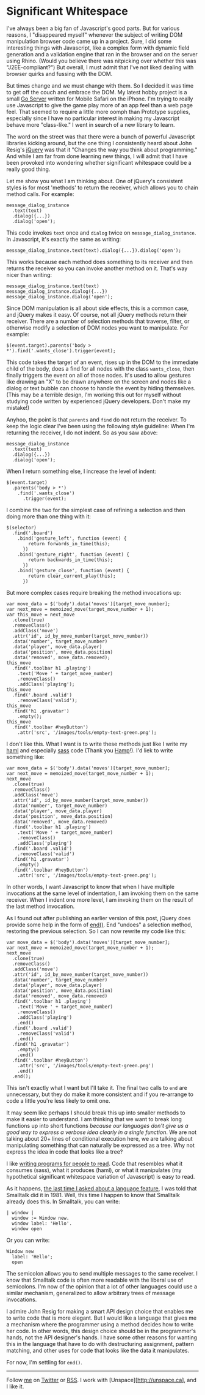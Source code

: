 Significant Whitespace
======================

I've always been a big fan of Javascript's good parts. But for various reasons, I "disappeared myself" whenever the subject of writing DOM manipulation browser code came up in a project. Sure, I did some interesting things with Javascript, like a complex form with dynamic field generation and a validation engine that ran in the browser and on the server using Rhino. (Would you believe there was nitpicking over whether this was "J2EE-compliant?") But overall, I must admit that I've not liked dealing with browser quirks and fussing with the DOM.

But times change and we must change with them. So I decided it was time to get off the couch and embrace the DOM. My latest hobby project is a small [Go Server](http://github.com/raganwald/go "raganwald's go at master - GitHub") written for Mobile Safari on the iPhone. I'm trying to really use Javascript to give the game play more of an app feel than a web page feel. That seemed to require a little more oomph than Prototype supplies, especially since I have no particular interest in making my Javascript behave more "class-like." I went in search of a new library to learn.

The word on the street was that there were a bunch of powerful Javascript libraries kicking around, but the one thing I consistently heard about John Resig's [jQuery](http://jquery.com/ "jQuery: The Write Less, Do More, JavaScript Library") was that it "Changes the way you think about programming." And while I am far from done learning new things, I will admit that I have been provoked into wondering whether significant whitespace could be a really good thing.

Let me show you what I am thinking about. One of jQuery's consistent styles is for most 'methods' to return the receiver, which allows you to chain method calls. For example:

    message_dialog_instance
      .text(text)
      .dialog({...})
      .dialog('open');

This code invokes `text` once and `dialog` twice on `message_dialog_instance`. In Javascript, it's exactly the same as writing:

    message_dialog_instance.text(text).dialog({...}).dialog('open');
    
This works because each method does something to its receiver and then returns the receiver so you can invoke another method on it. That's way nicer than writing:

    message_dialog_instance.text(text)
    message_dialog_instance.dialog({...})
    message_dialog_instance.dialog('open');
    
Since DOM manipulation is all about side effects, this is a common case, and jQuery makes it easy. Of course, not all jQuery methods return their receiver. There are a number of selection methods that traverse, filter, or otherwise modify a selection of DOM nodes you want to manipulate. For example:

    $(event.target).parents('body > *').find('.wants_close').trigger(event);
          
This code takes the target of an event, rises up in the DOM to the immediate child of the body, does a find for all nodes with the class `wants_close`, then finally triggers the event on all of those nodes. It's used to allow gestures like drawing an "X" to be drawn anywhere on the screen and nodes like a dialog or text bubble can choose to handle the event by hiding themselves. (This may be a terrible design, I'm working this out for myself without studying code written by experienced jQuery developers. Don't make my mistake!)

Anyhoo, the point is that `parents` and `find` do not return the receiver. To keep the logic clear I've been using the following style guideline: When I'm returning the receiver, I do not indent. So as you saw above:

    message_dialog_instance
      .text(text)
      .dialog({...})
      .dialog('open');
      
When I return something else, I increase the level of indent:

    $(event.target)
      .parents('body > *')
        .find('.wants_close')
          .trigger(event);
          
I combine the two for the simplest case of refining a selection and then doing more than one thing with it:

    $(selector)
      .find('.board')
        .bind('gesture_left', function (event) {
            return forwards_in_time(this);
          })
        .bind('gesture_right', function (event) {
            return backwards_in_time(this);
          })
        .bind('gesture_close', function (event) {
            return clear_current_play(this);
          })

But more complex cases require breaking the method invocations up:

    var move_data = $('body').data('moves')[target_move_number];
    var next_move = memoized_move(target_move_number + 1);
    var this_move = next_move
      .clone(true)
      .removeClass()
      .addClass('move')
      .attr('id', id_by_move_number(target_move_number))
      .data('number', target_move_number)
      .data('player', move_data.player)
      .data('position', move_data.position)
      .data('removed', move_data.removed);
    this_move
      .find('.toolbar h1 .playing')
        .text('Move ' + target_move_number)
        .removeClass()
        .addClass('playing');
    this_move
      .find('.board .valid')
        .removeClass('valid');
    this_move
      .find('h1 .gravatar')
        .empty();
    this_move
      .find('.toolbar #heyButton')
        .attr('src', '/images/tools/empty-text-green.png');

I don't like this. What I want is to write these methods just like I write my [haml](http://haml-lang.com/) and especially [sass](http://sass-lang.com/ "Sass - Syntactically Awesome Stylesheets") code (Thank you [Hamp](http://hamptoncatlin.com/ "Hampton Catlin | Ruby, Haml, Wikipedia, iPhone Development")!). I'd liek to write something like:

    var move_data = $('body').data('moves')[target_move_number];
    var next_move = memoized_move(target_move_number + 1);
    next_move
      .clone(true)
      .removeClass()
      .addClass('move')
      .attr('id', id_by_move_number(target_move_number))
      .data('number', target_move_number)
      .data('player', move_data.player)
      .data('position', move_data.position)
      .data('removed', move_data.removed)
      .find('.toolbar h1 .playing')
        .text('Move ' + target_move_number)
        .removeClass()
        .addClass('playing')
      .find('.board .valid')
        .removeClass('valid')
      .find('h1 .gravatar')
        .empty()
      .find('.toolbar #heyButton')
        .attr('src', '/images/tools/empty-text-green.png');

In other words, I want Javascript to know that when I have multiple invocations at the same level of indentation, I am invoking them on the same receiver. When I indent one more level, I am invoking them on the result of the last method invocation.

As I found out after publishing an earlier version of this post, jQuery does provide some help in the form of [end()](http://api.jquery.com/end). End "undoes" a selection method, restoring the previous selection. So I can now rewrite my code like this:

    var move_data = $('body').data('moves')[target_move_number];
    var next_move = memoized_move(target_move_number + 1);
    next_move
      .clone(true)
      .removeClass()
      .addClass('move')
      .attr('id', id_by_move_number(target_move_number))
      .data('number', target_move_number)
      .data('player', move_data.player)
      .data('position', move_data.position)
      .data('removed', move_data.removed)
      .find('.toolbar h1 .playing')
        .text('Move ' + target_move_number)
        .removeClass()
        .addClass('playing')
        .end()
      .find('.board .valid')
        .removeClass('valid')
        .end()
      .find('h1 .gravatar')
        .empty()
        .end()
      .find('.toolbar #heyButton')
        .attr('src', '/images/tools/empty-text-green.png')
        .end()
      .end();

This isn't exactly what I want but I'll take it. The final two calls to `end` are unnecessary, but they do make it more consistent and if you re-arrange to code a little you're less likely to omit one.

It may seem like perhaps I should break this up into smaller methods to make it easier to understand. I am thinking that we want to break long functions up into short functions *because our languages don't give us a good way to express a verbose idea clearly in a single function*. We are not talking about 20+ lines of conditional execution here, we are talking about manipulating something that can naturally be expressed as a tree. Why not express the idea in code that looks like a tree?

I like [writing programs for people to read](http://weblog.raganwald.com/2007/04/writing-programs-for-people-to-read.html). Code that resembles what it consumes (sass), what it produces (haml), or what it manipulates (my hypothetical significant whitespace variation of Javascript) is easy to read.

As it happens, [the last time I asked about a language feature](http://github.com/raganwald/homoiconic/blob/master/2010/01/beautiful_failure.markdown "Beautiful Failure"), I was told that Smalltalk did it in 1981. Well, this time I happen to know that Smalltalk already does this. In Smalltalk, you can write:

    | window |
      window := Window new.
      window label: 'Hello'.
      window open

Or you can write:

    Window new
      label: 'Hello';
      open
      
The semicolon allows you to send multiple messages to the same receiver. I know that Smalltalk code is often more readable with the liberal use of semicolons. I'm now of the opinion that a lot of other languages could use a similar mechanism, generalized to allow arbitrary trees of message invocations.

I admire John Resig for making a smart API design choice that enables me to write code that is more elegant. But I would like a language that gives me a mechanism where the programmer using a method decides how to write her code. In other words, this design choice should be in the programmer's hands, not the API designer's hands. I have some other reasons for wanting this in the language that have to do with destructuring assignment, pattern matching, and other uses for code that looks like the data it manipulates.

For now, I'm settling for `end()`.

----
  
Follow [me](http://reginald.braythwayt.com) on [Twitter](http://twitter.com/raganwald) or [RSS](http://feeds.feedburner.com/raganwald "raganwald's rss feed"). I work with [Unspace][http://unspace.ca], and I like it.